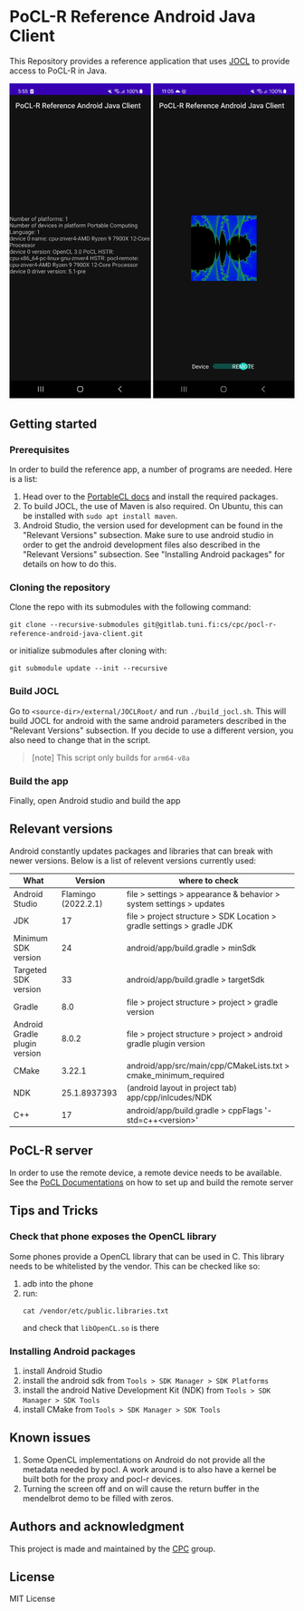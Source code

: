 # PoCL-R Reference Android Java Client

This Repository provides a reference application that uses [JOCL](https://github.com/gpu/JOCL) to provide access to PoCL-R in Java.

<p float="left">
<img src="./images/example_cl_info.jpeg" alt="example_cl_info" width="250"/>
<img src="./images/example_mandelbrot.jpg" alt="example_mandelbrot" width="250"/>
</p>

## Getting started

### Prerequisites
In order to build the reference app, a number of programs are needed. Here is a list:
1. Head over to the [PortableCL docs](http://portablecl.org/docs/html/install.html) and install the required packages. 
2. To build JOCL, the use of Maven is also required. On Ubuntu, this can be installed with `sudo apt install maven`. 
3. Android Studio, the version used for development can be found in the "Relevant Versions" subsection. Make sure to use android studio in order to get the android development files also described in the "Relevant Versions" subsection. See "Installing Android packages" for details on how to do this.

### Cloning the repository
Clone the repo with its submodules with the following command:

```
git clone --recursive-submodules git@gitlab.tuni.fi:cs/cpc/pocl-r-reference-android-java-client.git
```

or initialize submodules after cloning with:

```
git submodule update --init --recursive
```

### Build JOCL
Go to `<source-dir>/external/JOCLRoot/` and run `./build_jocl.sh`. This will build JOCL for android with the same android parameters described in the "Relevant Versions" subsection. If you decide to use a different version, you also need to change that in the script.
> [note]
> This script only builds for `arm64-v8a`

### Build the app
Finally, open Android studio and build the app

## Relevant versions

Android constantly updates packages and libraries that can break with newer versions. Below is a list of relevent versions currently used:


| **What**                      | **Version**             | **where to check**                                                     |
|-------------------------------|-------------------------|------------------------------------------------------------------------|
| Android Studio                | Flamingo (2022.2.1)     | file > settings > appearance & behavior > system settings > updates    |
| JDK                           | 17                      | file > project structure > SDK Location > gradle settings > gradle JDK |
| Minimum SDK version           | 24                      | android/app/build.gradle > minSdk                                      |
| Targeted SDK version          | 33                      | android/app/build.gradle > targetSdk                                   |
| Gradle                        | 8.0                     | file > project structure > project > gradle version                    |
| Android Gradle plugin version | 8.0.2                   | file > project structure > project > android gradle plugin version     |
| CMake                         | 3.22.1                  | android/app/src/main/cpp/CMakeLists.txt > cmake_minimum_required       |
| NDK                           | 25.1.8937393            | (android layout in project tab) app/cpp/inlcudes/NDK                   |
| C++                           | 17                      | android/app/build.gradle > cppFlags '-std=c++\<version\>'              |

## PoCL-R server
In order to use the remote device, a remote device needs to be available. See the [PoCL Documentations](http://portablecl.org/docs/html/remote.html?highlight=remote#remote-driver) on how to set up and build the remote server

## Tips and Tricks

### Check that phone exposes the OpenCL library
Some phones provide a OpenCL library that can be used in C. This library needs to be whitelisted by the vendor. This can be checked like so:
1. adb into the phone
2. run:
    ```
    cat /vendor/etc/public.libraries.txt  
    ```
    and check that `libOpenCL.so` is there


### Installing Android packages

1. install Android Studio
2. install the android sdk from `Tools > SDK Manager > SDK Platforms`
3. install the android Native Development Kit (NDK) from `Tools > SDK Manager > SDK Tools`
4. install CMake from `Tools > SDK Manager > SDK Tools`

## Known issues

1. Some OpenCL implementations on Android do not provide all the metadata needed by pocl. A work around is to also have a kernel be built both for the proxy and pocl-r devices.
2. Turning the screen off and on will cause the return buffer in the mendelbrot demo to be filled with zeros.

## Authors and acknowledgment
This project is made and maintained by the [CPC](https://www.tuni.fi/cpc/index.html) group.

## License

MIT License 
